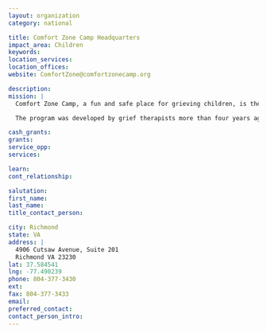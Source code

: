```yaml
---
layout: organization
category: national

title: Comfort Zone Camp Headquarters
impact_area: Children
keywords: 
location_services: 
location_offices: 
website: ComfortZone@comfortzonecamp.org

description: 
mission: |
  Comfort Zone Camp, a fun and safe place for grieving children, is the nation's largest bereavement camp for children who have experienced the loss of a parent, sibling or primary caregiver. Camps are held in Richmond, Virginia, and are open to all grieving children from across the country.

  The program was developed by grief therapists more than four years ago, strategically combining fun activities with more introspective times to help children grieve and begin mending their tender hearts. The idea is the brainchild of co-founders Lynne and Kelly Hughes. Lynne suffered the loss of both parents before the age of 12 and is personally aware of the challenges children face in their grief. 

cash_grants: 
grants: 
service_opp: 
services: 

learn: 
cont_relationship: 

salutation: 
first_name: 
last_name: 
title_contact_person: 

city: Richmond
state: VA
address: |
  4906 Cutsaw Avenue, Suite 201  
  Richmond VA 23230
lat: 37.584541
lng: -77.490239
phone: 804-377-3430
ext: 
fax: 804-377-3433
email: 
preferred_contact: 
contact_person_intro: 
---
```

